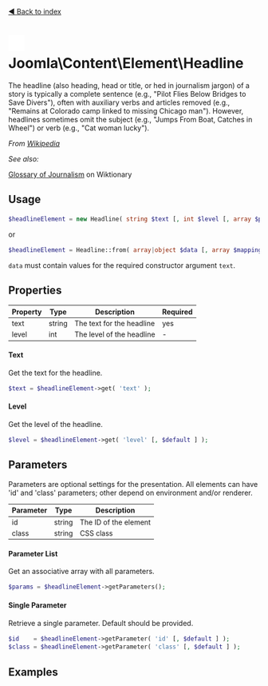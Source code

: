 [◄ Back to index](index.md)
# ![Headline icon](assets/undefined-32x32.png) Joomla\Content\Element\Headline

The headline (also heading, head or title, or hed in journalism jargon) of a story is typically a complete sentence
(e.g., "Pilot Flies Below Bridges to Save Divers"), often with auxiliary verbs and articles removed (e.g., "Remains
at Colorado camp linked to missing Chicago man"). However, headlines sometimes omit the subject (e.g., "Jumps From
Boat, Catches in Wheel") or verb (e.g., "Cat woman lucky").

_From [Wikipedia](https://en.wikipedia.org/wiki/News_style#Headline)_

_See also:_

[Glossary of Journalism](https://en.wiktionary.org/wiki/Appendix:Glossary_of_journalism#Article_components) on Wiktionary

## Usage

```php
$headlineElement = new Headline( string $text [, int $level [, array $params ] ] );
```

or

```php
$headlineElement = Headline::from( array|object $data [, array $mapping [, array $params ] ] );
```

`data` must contain values for the required constructor argument `text`.

## Properties

Property | Type   | Description  | Required
-------- | ------ | ------------ | ----
text | string | The text for the headline | yes
level | int | The level of the headline | -

#### Text

Get the text for the headline.



```php
$text = $headlineElement->get( 'text' );
```

#### Level

Get the level of the headline.



```php
$level = $headlineElement->get( 'level' [, $default ] );
```

## Parameters

Parameters are optional settings for the presentation.
All elements can have 'id' and 'class' parameters; other depend on environment 
and/or renderer.

Parameter | Type   | Description
--------- | ------ | -----------
id        | string | The ID of the element
class     | string | CSS class

#### Parameter List

Get an associative array with all parameters.

```php
$params = $headlineElement->getParameters();
```

#### Single Parameter

Retrieve a single parameter. Default should be provided.

```php
$id    = $headlineElement->getParameter( 'id' [, $default ] );
$class = $headlineElement->getParameter( 'class' [, $default ] );
```

## Examples

